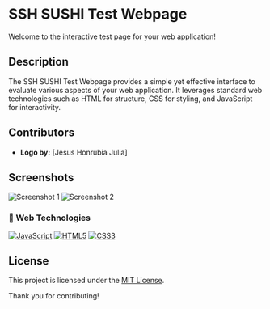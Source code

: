 <!-- README.md -->

# SSH SUSHI Test Webpage

Welcome to the interactive test page for your web application!

## Description

The SSH SUSHI Test Webpage provides a simple yet effective interface to evaluate various aspects of your web application. It leverages standard web technologies such as HTML for structure, CSS for styling, and JavaScript for interactivity.



## Contributors

- **Logo by:** [Jesus Honrubia Julia]

## Screenshots

<!-- Add captivating screenshots showcasing key features of your webpage -->
![Screenshot 1](screenshot1.png)
![Screenshot 2](screenshot2.png)

### 🚀 Web Technologies

[![JavaScript](https://img.shields.io/badge/JavaScript-F7DF1E?style=for-the-badge&logo=javascript&logoColor=F7DF1E&labelColor=101010)](https://developer.mozilla.org/en-US/docs/Web/JavaScript)
[![HTML5](https://img.shields.io/badge/HTML5-E34F26?style=for-the-badge&logo=html5&logoColor=E34F26&labelColor=101010)](https://html.spec.whatwg.org/)
[![CSS3](https://img.shields.io/badge/CSS3-1572B6?style=for-the-badge&logo=css3&logoColor=1572B6&labelColor=101010)](https://www.w3.org/Style/CSS/Overview.en.html)


## License

This project is licensed under the [MIT License](LICENSE).

Thank you for contributing!
